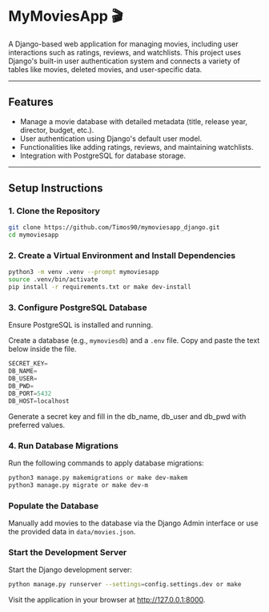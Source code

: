 # MyMoviesApp 🎬

A Django-based web application for managing movies, including user interactions such as ratings, reviews, and watchlists. This project uses Django's built-in user authentication system and connects a variety of tables like movies, deleted movies, and user-specific data.

---

## Features
- Manage a movie database with detailed metadata (title, release year, director, budget, etc.).
- User authentication using Django's default user model.
- Functionalities like adding ratings, reviews, and maintaining watchlists.
- Integration with PostgreSQL for database storage.

---

## Setup Instructions
### 1. Clone the Repository
```bash
git clone https://github.com/Timos90/mymoviesapp_django.git
cd mymoviesapp
```
### 2. Create a Virtual Environment and Install Dependencies
```bash
python3 -m venv .venv --prompt mymoviesapp
source .venv/bin/activate
pip install -r requirements.txt or make dev-install
```
### 3. Configure PostgreSQL Database
Ensure PostgreSQL is installed and running.

Create a database (e.g., `mymoviesdb`) and a `.env` file. Copy and paste the text below inside the file.

```python
SECRET_KEY=      
DB_NAME=
DB_USER=
DB_PWD=
DB_PORT=5432
DB_HOST=localhost
```
Generate a secret key and fill in the db_name, db_user and db_pwd with preferred values.
### 4. Run Database Migrations
Run the following commands to apply database migrations:

```bash
python3 manage.py makemigrations or make dev-makem
python3 manage.py migrate or make dev-m
```
### Populate the Database
Manually add movies to the database via the Django Admin interface or use the provided data in `data/movies.json`.
### Start the Development Server
Start the Django development server:
```bash
python manage.py runserver --settings=config.settings.dev or make
```
Visit the application in your browser at http://127.0.0.1:8000.